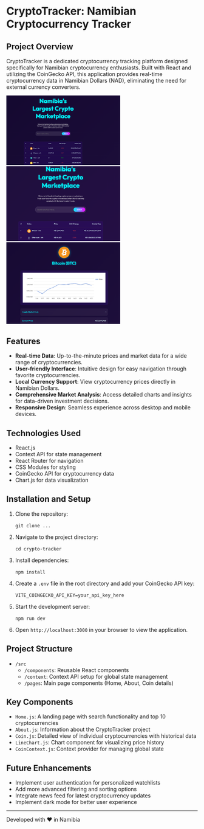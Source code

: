 # CryptoTracker: Namibian Cryptocurrency Tracker

## Project Overview

CryptoTracker is a dedicated cryptocurrency tracking platform designed specifically for Namibian cryptocurrency enthusiasts. Built with React and utilizing the CoinGecko API, this application provides real-time cryptocurrency data in Namibian Dollars (NAD), eliminating the need for external currency converters.

<img src="https://github.com/Tileni97/Cryptocurrency-Tracker/blob/Tileni97-patch-1/Screenshot%202024-09-25%20205719.png?raw=true" alt="CryptoTracker Screenshot 1" width="300"/>

<img src="https://github.com/Tileni97/Cryptocurrency-Tracker/blob/Tileni97-patch-1/Screenshot%202024-09-25%20210322.png?raw=true" alt="CryptoTracker Screenshot 2" width="300"/>

<img src="https://github.com/Tileni97/Cryptocurrency-Tracker/blob/Tileni97-patch-1/Screenshot%202024-09-25%20210431.png?raw=true" alt="CryptoTracker Screenshot 3" width="300"/>

## Features

- **Real-time Data**: Up-to-the-minute prices and market data for a wide range of cryptocurrencies.
- **User-friendly Interface**: Intuitive design for easy navigation through favorite cryptocurrencies.
- **Local Currency Support**: View cryptocurrency prices directly in Namibian Dollars.
- **Comprehensive Market Analysis**: Access detailed charts and insights for data-driven investment decisions.
- **Responsive Design**: Seamless experience across desktop and mobile devices.

## Technologies Used

- React.js
- Context API for state management
- React Router for navigation
- CSS Modules for styling
- CoinGecko API for cryptocurrency data
- Chart.js for data visualization

## Installation and Setup

1. Clone the repository:
   ```
   git clone ...
   ```

2. Navigate to the project directory:
   ```
   cd crypto-tracker
   ```

3. Install dependencies:
   ```
   npm install
   ```

4. Create a `.env` file in the root directory and add your CoinGecko API key:
   ```
   VITE_COINGECKO_API_KEY=your_api_key_here
   ```

5. Start the development server:
   ```
   npm run dev
   ```

6. Open `http://localhost:3000` in your browser to view the application.

## Project Structure

- `/src`
  - `/components`: Reusable React components
  - `/context`: Context API setup for global state management
  - `/pages`: Main page components (Home, About, Coin details)
 
## Key Components

- `Home.js`: A landing page with search functionality and top 10 cryptocurrencies
- `About.js`: Information about the CryptoTracker project
- `Coin.js`: Detailed view of individual cryptocurrencies with historical data
- `LineChart.js`: Chart component for visualizing price history
- `CoinContext.js`: Context provider for managing global state

## Future Enhancements

- Implement user authentication for personalized watchlists
- Add more advanced filtering and sorting options
- Integrate news feed for latest cryptocurrency updates
- Implement dark mode for better user experience

---

Developed with ❤️ in Namibia
